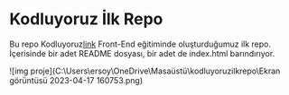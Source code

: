 # Kodluyoruz İlk Repo
Bu repo Kodluyoruz[link](kodluyoruz.com) Front-End eğitiminde oluşturduğumuz ilk repo. İçerisinde bir adet README dosyası, bir adet de index.html barındırıyor.

![img proje](C:\Users\ersoy\OneDrive\Masaüstü\kodluyoruzilkrepo\Ekran görüntüsü 2023-04-17 160753.png)


